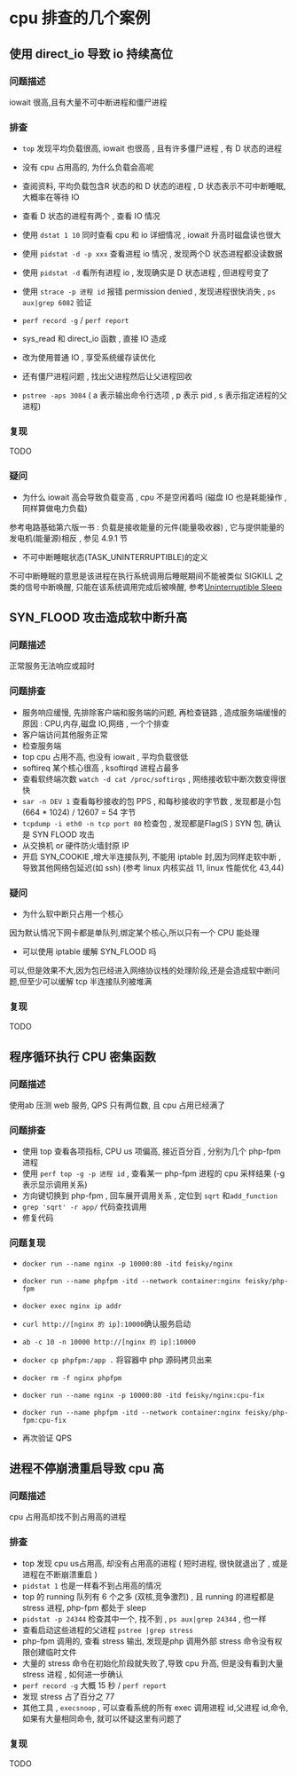 # cpu 排查的几个案例

## 使用 direct_io 导致 io 持续高位

### 问题描述

iowait 很高,且有大量不可中断进程和僵尸进程

### 排查

- `top` 发现平均负载很高, iowait 也很高 ,  且有许多僵尸进程 , 有 D 状态的进程
- 没有 cpu 占用高的, 为什么负载会高呢
- 查阅资料, 平均负载包含R 状态的和 D 状态的进程 , D 状态表示不可中断睡眠, 大概率在等待 IO
- 查看 D 状态的进程有两个 , 查看 IO 情况
- 使用 `dstat 1 10` 同时查看 cpu 和 io 详细情况 , iowait 升高时磁盘读也很大
- 使用 `pidstat -d -p xxx` 查看进程 io 情况 , 发现两个D 状态进程都没读数据
- 使用 `pidstat -d` 看所有进程 io , 发现确实是 D 状态进程 , 但进程号变了
- 使用 `strace -p 进程 id` 报错 permission denied , 发现进程很快消失 , `ps aux|grep 6082` 验证
- `perf record -g` / `perf report `
- sys_read 和 direct_io 函数 , 直接 IO 造成
- 改为使用普通 IO , 享受系统缓存读优化


- 还有僵尸进程问题 , 找出父进程然后让父进程回收
- `pstree -aps 3084` ( a 表示输出命令行选项 , p 表示 pid , s 表示指定进程的父进程)

### 复现
TODO


### 疑问

- 为什么 iowait 高会导致负载变高 , cpu 不是空闲着吗   (磁盘 IO 也是耗能操作 , 同样算做电力负载)

参考电路基础第六版一书 : 负载是接收能量的元件(能量吸收器) , 它与提供能量的发电机(能量源)相反 , 参见 4.9.1 节

- 不可中断睡眠状态(TASK_UNINTERRUPTIBLE)的定义

不可中断睡眠的意思是该进程在执行系统调用后睡眠期间不能被类似 SIGKILL 之类的信号中断唤醒, 只能在该系统调用完成后被唤醒, 参考[Uninterruptible Sleep](https://blog.csdn.net/Rong_Toa/article/details/108226571)



## SYN_FLOOD 攻击造成软中断升高

### 问题描述

正常服务无法响应或超时

### 问题排查

- 服务响应缓慢, 先排除客户端和服务端的问题, 再检查链路 , 造成服务端缓慢的原因 : CPU,内存,磁盘 IO,网络     , 一个个排查
- 客户端访问其他服务正常
- 检查服务端
- top cpu 占用不高, 也没有 iowait , 平均负载很低
- softireq 某个核心很高  , ksoftirqd 进程占最多
- 查看软终端次数 `watch -d cat /proc/softirqs`  , 网络接收软中断次数变得很快
- `sar -n DEV 1` 查看每秒接收的包 PPS , 和每秒接收的字节数 , 发现都是小包 (664 * 1024) / 12607 = 54 字节
- `tcpdump -i eth0 -n tcp port 80` 检查包 , 发现都是Flag(S ) SYN 包, 确认是 SYN FLOOD 攻击
- 从交换机 or 硬件防火墙封原 IP
- 开启 SYN_COOKIE ,增大半连接队列, 不能用 iptable 封,因为同样走软中断 , 导致其他网络包延迟(如 ssh)  (参考 linux 内核实战 11, linux 性能优化 43,44)

### 疑问

- 为什么软中断只占用一个核心

因为默认情况下网卡都是单队列,绑定某个核心,所以只有一个 CPU 能处理

- 可以使用 iptable 缓解 SYN_FLOOD 吗

可以,但是效果不大,因为包已经进入网络协议栈的处理阶段,还是会造成软中断问题,但至少可以缓解 tcp 半连接队列被堆满


### 复现
TODO


## 程序循环执行 CPU 密集函数

### 问题描述

使用ab 压测 web 服务, QPS 只有两位数, 且 cpu 占用已经满了

### 问题排查

- 使用 top 查看各项指标, CPU us 项偏高, 接近百分百 , 分别为几个 php-fpm 进程
- 使用 `perf top -g -p 进程 id` , 查看某一 php-fpm 进程的 cpu 采样结果 (-g 表示显示调用关系)
- 方向键切换到 php-fpm , 回车展开调用关系 , 定位到 `sqrt` 和`add_function`
- `grep 'sqrt' -r app/`  代码查找调用
- 修复代码

### 问题复现

- `docker run --name nginx -p 10000:80 -itd feisky/nginx`
- `docker run --name phpfpm -itd --network container:nginx feisky/php-fpm`
- `docker exec nginx ip addr  `
- `curl http://[nginx 的 ip]:10000`确认服务启动
- `ab -c 10 -n 10000 http://[nginx 的 ip]:10000`
  
- `docker cp phpfpm:/app .`  将容器中 php 源码拷贝出来

- `docker rm -f nginx phpfpm`
- `docker run --name nginx -p 10000:80 -itd feisky/nginx:cpu-fix`
- `docker run --name phpfpm -itd --network container:nginx feisky/php-fpm:cpu-fix`
- 再次验证 QPS





## 进程不停崩溃重启导致 cpu 高

### 问题描述

cpu 占用高却找不到占用高的进程 

### 排查

-  top 发现 cpu us占用高, 却没有占用高的进程 ( 短时进程, 很快就退出了 , 或是进程在不断崩溃重启 )
- `pidstat 1` 也是一样看不到占用高的情况
- top 的 running 队列有 6 个之多 (双核,竞争激烈) , 且 running 的进程都是 stress 进程, php-fpm 都处于 sleep
- `pidstat -p 24344` 检查其中一个,  找不到 , `ps aux|grep 24344` , 也一样
- 查看启动这些进程的父进程 `pstree |grep stress`
- php-fpm 调用的, 查看 stress 输出, 发现是php 调用外部 stress 命令没有权限创建临时文件
- 大量的 stress 命令在初始化阶段就失败了,导致 cpu 升高, 但是没有看到大量 stress 进程 , 如何进一步确认
- `perf record -g`   大概 15 秒  / `perf report`
- 发现 stress 占了百分之 77
- 其他工具 , `execsnoop` , 可以查看系统的所有 exec 调用进程 id,父进程 id,命令, 如果有大量相同命令, 就可以怀疑这里有问题了


### 复现
TODO



